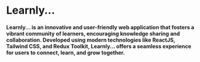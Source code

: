# Learnly...
#### Learnly... is an innovative and user-friendly web application that fosters a vibrant community of learners, encouraging knowledge sharing and collaboration. Developed using modern technologies like ReactJS, Tailwind CSS, and Redux Toolkit, Learnly... offers a seamless experience for users to connect, learn, and grow together.
